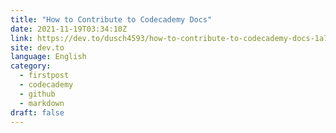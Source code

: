 ```yaml
---
title: "How to Contribute to Codecademy Docs"
date: 2021-11-19T03:34:10Z
link: https://dev.to/dusch4593/how-to-contribute-to-codecademy-docs-1a77?utm_medium=RSS&utm_source=news.12bit.vn
site: dev.to
language: English
category:
  - firstpost
  - codecademy
  - github
  - markdown
draft: false
---
```

